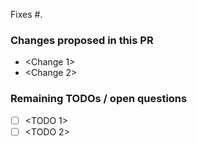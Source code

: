 Fixes #<num>.

### Changes proposed in this PR
- <Change 1>
- <Change 2>

### Remaining TODOs / open questions

- [ ] <TODO 1>
- [ ] <TODO 2>
